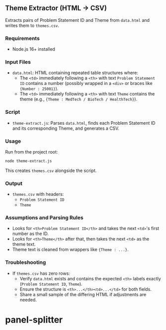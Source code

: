 ## Theme Extractor (HTML -> CSV)

Extracts pairs of Problem Statement ID and Theme from `data.html` and writes them to `themes.csv`.

### Requirements
- Node.js 16+ installed

### Input Files
- `data.html`: HTML containing repeated table structures where:
  - The `<td>` immediately following a `<th>` with text `Problem Statement ID` contains a number (possibly wrapped in a `<div>` or braces like `{Number : 25001}`).
  - The `<td>` immediately following a `<th>` with text `Theme` contains the theme (e.g., `{Theme : MedTech / BioTech / HealthTech}`).

### Script
- `theme-extract.js`: Parses `data.html`, finds each Problem Statement ID and its corresponding Theme, and generates a CSV.

### Usage
Run from the project root:

```bash
node theme-extract.js
```

This creates `themes.csv` alongside the script.

### Output
- `themes.csv` with headers:
  - `Problem Statement ID`
  - `Theme`

### Assumptions and Parsing Rules
- Looks for `<th>Problem Statement ID</th>` and takes the next `<td>`'s first number as the ID.
- Looks for `<th>Theme</th>` after that, then takes the next `<td>` as the theme text.
- Theme text is cleaned from wrappers like `{Theme : ...}`.

### Troubleshooting
- If `themes.csv` has zero rows:
  - Verify `data.html` exists and contains the expected `<th>` labels exactly (`Problem Statement ID`, `Theme`).
  - Ensure the structure is `<th>...</th><td>...</td>` for both fields.
  - Share a small sample of the differing HTML if adjustments are needed.

# panel-splitter